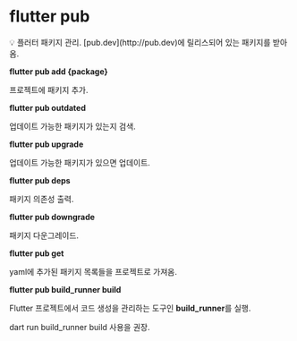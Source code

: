 # flutter pub

<aside>
💡 플러터 패키지 관리.
[pub.dev](http://pub.dev)에 릴리스되어 있는 패키지를 받아옴.

</aside>

**flutter pub add {package}**

프로젝트에 패키지 추가.

**flutter pub outdated**

업데이트 가능한 패키지가 있는지 검색.

**flutter pub upgrade**

업데이트 가능한 패키지가 있으면 업데이트.

**flutter pub deps**

패키지 의존성 출력.

**flutter pub downgrade**

패키지 다운그레이드.

**flutter pub get**

yaml에 추가된 패키지 목록들을 프로젝트로 가져옴.

**flutter pub build_runner build**

Flutter 프로젝트에서 코드 생성을 관리하는 도구인 **build_runner**를 실행.

dart run build_runner build 사용을 권장.